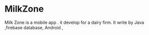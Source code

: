 # MilkZone
Milk Zone is a mobile app . it develop for a dairy  firm. It write by Java ,firebase database, Android ,

